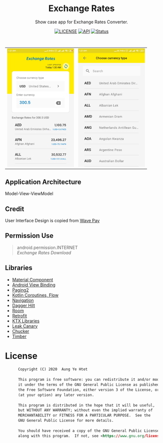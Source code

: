 <h1 align="center">Exchange Rates</h1>
<p align="center">
Show case app for Exchange Rates Converter.
</p>

<p align="center">
  <a href="https://www.gnu.org/licenses/gpl-3.0"><img alt="LICENSE" src="https://img.shields.io/badge/License-GPLv3-blue.svg"/></a>
  <a href="https://android-arsenal.com/api?level=16"><img alt="API" src="https://img.shields.io/badge/API-16%2B-brightgreen"/></a>
  <a href="https://github.com/arduia/ExchangeRates/releases"><img alt="Status" src="https://img.shields.io/github/v/release/arduia/ExchangeRates"/></a>
</p> <br>

<table align="center">
       <tr>
          <td><img src="https://github.com/arduia/ExchangeRates/blob/master/previews/screen_shot_1.jpg" width="220"></td>
          <td><img src="https://github.com/arduia/ExchangeRates/blob/master/previews/screen_shot_2.jpg" width="220"></td>
       </tr>
 </table>

## Application Architecture
Model-View-ViewModel

## Credit
User Interface Design is copied from [Wave Pay](https://play.google.com/store/apps/details?id=mm.com.wavemoney.wavepay)

## Permission Use
> android.permission.INTERNET  
> *Exchange Rates Download*

## Libraries
* [Material Component][material]
* [Android View Binding][view-binding]
* [Paging2][paging]
* [Kotlin Coroutines, Flow][coroutines-flow]
* [Navigation][navigation]
* [Dagger Hilt][dagger-hilt]
* [Room][room]
* [Retrofit][retrofit]
* [KTX Libraries][ktx]
* [Leak Canary][leak-canary]
* [Chucker][chucker]
* [Timber][timber]

[material]: https://github.com/material-components/material-components-android
[view-binding]: https://developer.android.com/topic/libraries/view-binding
[paging]: https://developer.android.com/topic/libraries/architecture/paging
[chucker]: https://github.com/ChuckerTeam/chucker
[coroutines-flow]: https://kotlinlang.org/docs/reference/coroutines/flow.html
[navigation]: https://developer.android.com/guide/navigation
[dagger-hilt]: https://dagger.dev/
[ktx]: https://developer.android.com/kotlin/ktx
[leak-canary]: https://github.com/square/leakcanary
[retrofit]: http://square.github.io/retrofit
[room]: https://developer.android.com/jetpack/androidx/releases/room
[timber]: https://github.com/JakeWharton/timber


# License
```xml
      Copyright (C) 2020  Aung Ye Htet
  
      This program is free software: you can redistribute it and/or modify
      it under the terms of the GNU General Public License as published by
      the Free Software Foundation, either version 3 of the License, or
      (at your option) any later version.
  
      This program is distributed in the hope that it will be useful,
      but WITHOUT ANY WARRANTY; without even the implied warranty of
      MERCHANTABILITY or FITNESS FOR A PARTICULAR PURPOSE.  See the
      GNU General Public License for more details.
  
      You should have received a copy of the GNU General Public License
      along with this program.  If not, see <https://www.gnu.org/licenses/>.
```


